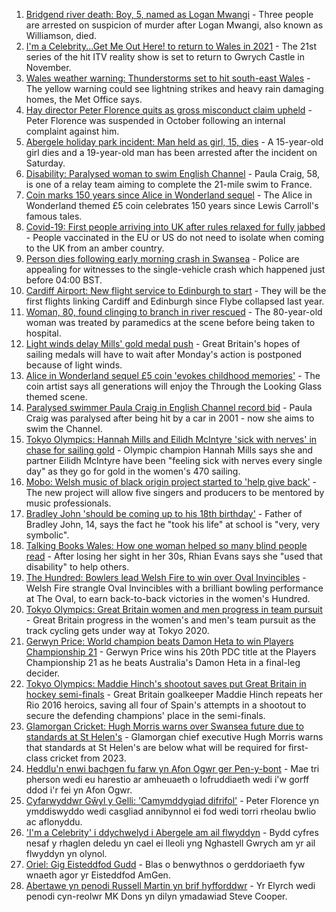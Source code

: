 1. [Bridgend river death: Boy, 5, named as Logan Mwangi](https://www.bbc.co.uk/news/uk-wales-58049509) - Three people are arrested on suspicion of murder after Logan Mwangi, also known as Williamson, died.
2. [I'm a Celebrity...Get Me Out Here! to return to Wales in 2021](https://www.bbc.co.uk/news/uk-wales-58053077) - The 21st series of the hit ITV reality show is set to return to Gwrych Castle in November.
3. [Wales weather warning: Thunderstorms set to hit south-east Wales](https://www.bbc.co.uk/news/uk-wales-58056577) - The yellow warning could see lightning strikes and heavy rain damaging homes, the Met Office says.
4. [Hay director Peter Florence quits as gross misconduct claim upheld](https://www.bbc.co.uk/news/uk-wales-58060304) - Peter Florence was suspended in October following an internal complaint against him.
5. [Abergele holiday park incident: Man held as girl, 15, dies](https://www.bbc.co.uk/news/uk-wales-58048295) - A 15-year-old girl dies and a 19-year-old man has been arrested after the incident on Saturday.
6. [Disability: Paralysed woman to swim English Channel](https://www.bbc.co.uk/news/uk-wales-58025736) - Paula Craig, 58, is one of a relay team aiming to complete the 21-mile swim to France.
7. [Coin marks 150 years since Alice in Wonderland sequel](https://www.bbc.co.uk/news/uk-wales-58053780) - The Alice in Wonderland themed £5 coin celebrates 150 years since Lewis Carroll's famous tales.
8. [Covid-19: First people arriving into UK after rules relaxed for fully jabbed](https://www.bbc.co.uk/news/uk-58050538) - People vaccinated in the EU or US do not need to isolate when coming to the UK from an amber country.
9. [Person dies following early morning crash in Swansea](https://www.bbc.co.uk/news/uk-wales-58047608) - Police are appealing for witnesses to the single-vehicle crash which happened just before 04:00 BST.
10. [Cardiff Airport: New flight service to Edinburgh to start](https://www.bbc.co.uk/news/uk-wales-58049504) - They will be the first flights linking Cardiff and Edinburgh since Flybe collapsed last year.
11. [Woman, 80, found clinging to branch in river rescued](https://www.bbc.co.uk/news/uk-wales-58049508) - The 80-year-old woman was treated by paramedics at the scene before being taken to hospital.
12. [Light winds delay Mills' gold medal push](https://www.bbc.co.uk/sport/olympics/58053689) - Great Britain's hopes of sailing medals will have to wait after Monday's action is postponed because of light winds.
13. [Alice in Wonderland sequel £5 coin 'evokes childhood memories'](https://www.bbc.co.uk/news/uk-wales-58055788) - The coin artist says all generations will enjoy the Through the Looking Glass themed scene.
14. [Paralysed swimmer Paula Craig in English Channel record bid](https://www.bbc.co.uk/news/uk-wales-58039094) - Paula Craig was paralysed after being hit by a car in 2001 - now she aims to swim the Channel.
15. [Tokyo Olympics: Hannah Mills and Eilidh McIntyre 'sick with nerves' in chase for sailing gold](https://www.bbc.co.uk/sport/av/olympics/58046824) - Olympic champion Hannah Mills says she and partner Eilidh McIntyre have been "feeling sick with nerves every single day" as they go for gold in the women's 470 sailing.
16. [Mobo: Welsh music of black origin project started to 'help give back'](https://www.bbc.co.uk/news/uk-wales-58030464) - The new project will allow five singers and producers to be mentored by music professionals.
17. [Bradley John 'should be coming up to his 18th birthday'](https://www.bbc.co.uk/news/uk-wales-58019640) - Father of Bradley John, 14, says the fact he "took his life" at school is "very, very symbolic".
18. [Talking Books Wales: How one woman helped so many blind people read](https://www.bbc.co.uk/news/uk-wales-58018316) - After losing her sight in her 30s, Rhian Evans says she "used that disability" to help others.
19. [The Hundred: Bowlers lead Welsh Fire to win over Oval Invincibles](https://www.bbc.co.uk/sport/cricket/58061116) - Welsh Fire strangle Oval Invincibles with a brilliant bowling performance at The Oval, to earn back-to-back victories in the women's Hundred.
20. [Tokyo Olympics: Great Britain women and men progress in team pursuit](https://www.bbc.co.uk/sport/olympics/58054883) - Great Britain progress in the women's and men's team pursuit as the track cycling gets under way at Tokyo 2020.
21. [Gerwyn Price: World champion beats Damon Heta to win Players Championship 21](https://www.bbc.co.uk/sport/darts/58064420) - Gerwyn Price wins his 20th PDC title at the Players Championship 21 as he beats Australia's Damon Heta in a final-leg decider.
22. [Tokyo Olympics: Maddie Hinch's shootout saves put Great Britain in hockey semi-finals](https://www.bbc.co.uk/sport/olympics/58052924) - Great Britain goalkeeper Maddie Hinch repeats her Rio 2016 heroics, saving all four of Spain's attempts in a shootout to secure the defending champions' place in the semi-finals.
23. [Glamorgan Cricket: Hugh Morris warns over Swansea future due to standards at St Helen's](https://www.bbc.co.uk/sport/cricket/58001181) - Glamorgan chief executive Hugh Morris warns that standards at St Helen's are below what will be required for first-class cricket from 2023.
24. [Heddlu'n enwi bachgen fu farw yn Afon Ogwr ger Pen-y-bont](https://www.bbc.co.uk/newyddion/58058308) - Mae tri pherson wedi eu harestio ar amheuaeth o lofruddiaeth wedi i'w gorff ddod i'r fei yn Afon Ogwr.
25. [Cyfarwyddwr Gŵyl y Gelli: 'Camymddygiad difrifol'](https://www.bbc.co.uk/newyddion/58058311) - Peter Florence yn ymddiswyddo wedi casgliad annibynnol ei fod wedi torri rheolau bwlio ac aflonyddu.
26. ['I'm a Celebrity' i ddychwelyd i Abergele am ail flwyddyn](https://www.bbc.co.uk/newyddion/58026949) - Bydd cyfres nesaf y rhaglen deledu yn cael ei lleoli yng Nghastell Gwrych am yr ail flwyddyn yn olynol.
27. [Oriel: Gig Eisteddfod Gudd](https://www.bbc.co.uk/newyddion/58055724) - Blas o benwythnos o gerddoriaeth fyw wnaeth agor yr Eisteddfod AmGen.
28. [Abertawe yn penodi Russell Martin yn brif hyfforddwr](https://www.bbc.co.uk/newyddion/58034032) - Yr Elyrch wedi penodi cyn-reolwr MK Dons yn dilyn ymadawiad Steve Cooper.
